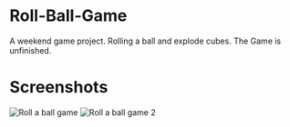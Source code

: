 # Roll-Ball-Game
A weekend game project. Rolling a ball and explode cubes. The Game is unfinished.

# Screenshots
![Roll a ball game](https://user-images.githubusercontent.com/51961772/183125084-1e12173c-fdc7-4809-99bd-b23dc6025f42.png)
![Roll a ball game 2](https://user-images.githubusercontent.com/51961772/183125087-f3fa6b0f-0179-4f84-86ff-476f57c5780a.png)
